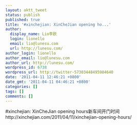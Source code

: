 ```yaml
---
layout: aktt_tweet
status: publish
published: true
title: '#xinchejian: XinCheJian opening ho...'
author:
  display_name: Lio李欧
  login: lionello
  email: lio@lunesu.com
  url: http://lunesu.com/
author_login: lionello
author_email: lio@lunesu.com
author_url: http://lunesu.com/
wordpress_id: 6738
wordpress_url: http://twitter-57303448495984640
date: '2011-04-11 12:46:21 +0800'
date_gmt: '2011-04-11 04:46:21 +0800'
categories: []
tags: []
comments: []
---
```

<p>#xinchejian: <!--:en-->XinCheJian opening hours<!--:--><!--:zh-->新车间开门时间<!--:--> http://xinchejian.com/2011/04/11/xinchejian-opening-hours/</p>
